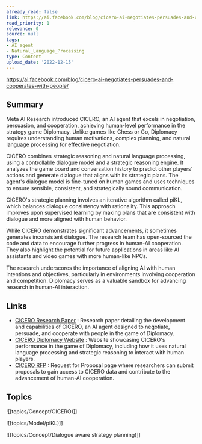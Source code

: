 ```yaml
---
already_read: false
link: https://ai.facebook.com/blog/cicero-ai-negotiates-persuades-and-cooperates-with-people/
read_priority: 1
relevance: 0
source: null
tags:
- AI_agent
- Natural_Language_Processing
type: Content
upload_date: '2022-12-15'
---
```


https://ai.facebook.com/blog/cicero-ai-negotiates-persuades-and-cooperates-with-people/
## Summary

Meta AI Research introduced CICERO, an AI agent that excels in negotiation, persuasion, and cooperation, achieving human-level performance in the strategy game Diplomacy. Unlike games like Chess or Go, Diplomacy requires understanding human motivations, complex planning, and natural language processing for effective negotiation.

CICERO combines strategic reasoning and natural language processing, using a controllable dialogue model and a strategic reasoning engine. It analyzes the game board and conversation history to predict other players' actions and generate dialogue that aligns with its strategic plans. The agent's dialogue model is fine-tuned on human games and uses techniques to ensure sensible, consistent, and strategically sound communication.

CICERO's strategic planning involves an iterative algorithm called piKL, which balances dialogue consistency with rationality. This approach improves upon supervised learning by making plans that are consistent with dialogue and more aligned with human behavior.

While CICERO demonstrates significant advancements, it sometimes generates inconsistent dialogue. The research team has open-sourced the code and data to encourage further progress in human-AI cooperation. They also highlight the potential for future applications in areas like AI assistants and video games with more human-like NPCs.

The research underscores the importance of aligning AI with human intentions and objectives, particularly in environments involving cooperation and competition. Diplomacy serves as a valuable sandbox for advancing research in human-AI interaction.
## Links

- [CICERO Research Paper](https://arxiv.org/pdf/1910.13461.pdf) : Research paper detailing the development and capabilities of CICERO, an AI agent designed to negotiate, persuade, and cooperate with people in the game of Diplomacy.
- [CICERO Diplomacy Website](https://ai.facebook.com/research/cicero/diplomacy/) : Website showcasing CICERO's performance in the game of Diplomacy, including how it uses natural language processing and strategic reasoning to interact with human players.
- [CICERO RFP](https://ai.facebook.com/research/request-for-proposal/towards-human-AI-cooperation/) : Request for Proposal page where researchers can submit proposals to gain access to CICERO data and contribute to the advancement of human-AI cooperation.

## Topics

![[topics/Concept/CICERO)]]

![[topics/Model/piKL)]]

![[topics/Concept/Dialogue aware strategy planning)]]